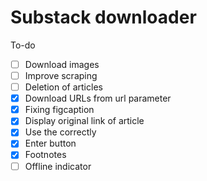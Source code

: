 # Substack downloader

To-do

- [ ] Download images
- [ ] Improve scraping
- [ ] Deletion of articles
- [x] Download URLs from url parameter
- [x] Fixing figcaption
- [x] Display original link of article
- [x] Use the <Avatar /> correctly
- [x] Enter button
- [x] Footnotes
- [ ] Offline indicator